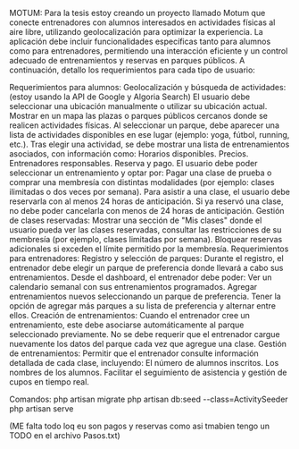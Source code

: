 MOTUM:
Para la tesis estoy creando un proyecto llamado Motum que conecte entrenadores con alumnos interesados en actividades físicas al aire libre, utilizando geolocalización para optimizar la experiencia. La aplicación debe incluir funcionalidades específicas tanto para alumnos como para entrenadores, permitiendo una interacción eficiente y un control adecuado de entrenamientos y reservas en parques públicos. A continuación, detallo los requerimientos para cada tipo de usuario:
 
Requerimientos para alumnos: 
Geolocalización y búsqueda de actividades: (estoy usando la API de Google y Algoria Search)
El usuario debe seleccionar una ubicación manualmente o utilizar su ubicación actual. Mostrar en un mapa las plazas o parques públicos cercanos donde se realicen actividades físicas. Al seleccionar un parque, debe aparecer una lista de actividades disponibles en ese lugar (ejemplo: yoga, fútbol, running, etc.). Tras elegir una actividad, se debe mostrar una lista de entrenamientos asociados, con información como: Horarios disponibles. Precios. Entrenadores responsables. Reserva y pago.
El usuario debe poder seleccionar un entrenamiento y optar por: Pagar una clase de prueba o comprar una membresía con distintas modalidades (por ejemplo: clases ilimitadas o dos veces por semana).
Para asistir a una clase, el usuario debe reservarla con al menos 24 horas de anticipación. Si ya reservó una clase, no debe poder cancelarla con menos de 24 horas de anticipación. 
Gestión de clases reservadas: Mostrar una sección de "Mis clases" donde el usuario pueda ver las clases reservadas, consultar las restricciones de su membresía (por ejemplo, clases limitadas por semana). Bloquear reservas adicionales si exceden el límite permitido por la membresía.
Requerimientos para entrenadores: 
Registro y selección de parques: Durante el registro, el entrenador debe elegir un parque de preferencia donde llevará a cabo sus entrenamientos. Desde el dashboard, el entrenador debe poder: Ver un calendario semanal con sus entrenamientos programados. Agregar entrenamientos nuevos seleccionando un parque de preferencia. Tener la opción de agregar más parques a su lista de preferencia y alternar entre ellos. 
Creación de entrenamientos: Cuando el entrenador cree un entrenamiento, este debe asociarse automáticamente al parque seleccionado previamente. No se debe requerir que el entrenador cargue nuevamente los datos del parque cada vez que agregue una clase. 
Gestión de entrenamientos: Permitir que el entrenador consulte información detallada de cada clase, incluyendo: El número de alumnos inscritos. Los nombres de los alumnos. Facilitar el seguimiento de asistencia y gestión de cupos en tiempo real.

Comandos:
php artisan migrate 
php artisan db:seed --class=ActivitySeeder
php artisan serve

(ME falta todo loq eu son pagos y reservas como asi tmabien tengo un TODO en el archivo Pasos.txt)
